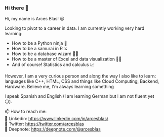 ### Hi there 👋

<!--
**arcesblas/arcesblas** is a ✨ _special_ ✨ repository because its `README.md` (this file) appears on your GitHub profile.

Here are some ideas to get you started:

- 🔭 I’m currently working on ...
- 💬 Ask me about ...
- 😄 Pronouns: ...
- ⚡ Fun fact: ...
-->
Hi, my name is Arces Blas! :smiley:

Looking to pivot to a career in data.
I am currently working very hard learning:
- How to be a Python ninja 🥷
- How to be a samurai in R ⚔️
- How to be a database wizard 🧙‍♂️
- How to be a master of Excel and data visualization 👨‍🏫
- And of course! Statistics and calculus 📈

However, I am a very curious person and along the way I also like to learn:
languages like C++, HTML, CSS and things like Cloud Computing, Backend, Hardware. Believe me, I'm always learning something

I speak Spanish and English (I am learning German but I am not fluent yet :disappointed_relieved:).

📫 How to reach me:  
🔗 Linkedin: https://www.linkedin.com/in/arcesblas/  
🔗 Twitter: https://twitter.com/arcesblas  
🔗 Deepnote: https://deepnote.com/@arcesblas   
